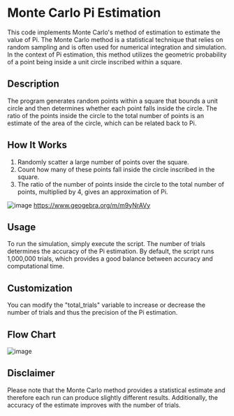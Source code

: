 # Monte Carlo Pi Estimation

This code implements Monte Carlo's method of estimation to estimate the value of Pi. The Monte Carlo method is a statistical technique that relies on random sampling and is often used for numerical integration and simulation. In the context of Pi estimation, this method utilizes the geometric probability of a point being inside a unit circle inscribed within a square.

## Description

The program generates random points within a square that bounds a unit circle and then determines whether each point falls inside the circle. The ratio of the points inside the circle to the total number of points is an estimate of the area of the circle, which can be related back to Pi.

## How It Works

1. Randomly scatter a large number of points over the square.
2. Count how many of these points fall inside the circle inscribed in the square.
3. The ratio of the number of points inside the circle to the total number of points, multiplied by 4, gives an approximation of Pi.
   

   
![image](https://github.com/misharii/Monte-Carlo-Pi-Estimation/assets/125268174/eb22057c-c076-4fe9-9bc0-e2e35c5a706f)
https://www.geogebra.org/m/m9yNrAVy
## Usage

To run the simulation, simply execute the script. The number of trials determines the accuracy of the Pi estimation. By default, the script runs 1,000,000 trials, which provides a good balance between accuracy and computational time.

## Customization
You can modify the "total_trials" variable to increase or decrease the number of trials and thus the precision of the Pi estimation.

## Flow Chart
![image](https://github.com/misharii/Monte-Carlo-Pi-Estimation/assets/125268174/9802ae7a-cd72-4399-bcde-08f29f498f0c "Flow Chart")

## Disclaimer
Please note that the Monte Carlo method provides a statistical estimate and therefore each run can produce slightly different results. Additionally, the accuracy of the estimate improves with the number of trials.
